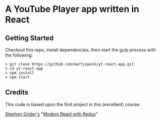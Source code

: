 # A YouTube Player app written in React

## Getting Started

Checkout this repo, install dependencies, then start the gulp process with the following:

```
> git clone https://github.com/martinpeck/yt-react-app.git
> cd yt-react-app
> npm install
> npm start
```

## Credits

This code is based upon the first project in this (excellent) course:

[Stephen Grider's](https://github.com/StephenGrider) "[Modern React with Redux](https://www.udemy.com/react-redux/)"